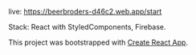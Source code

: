 live:  https://beerbroders-d46c2.web.app/start

Stack: React with StyledComponents, Firebase.

This project was bootstrapped with [Create React App](https://github.com/facebook/create-react-app).

